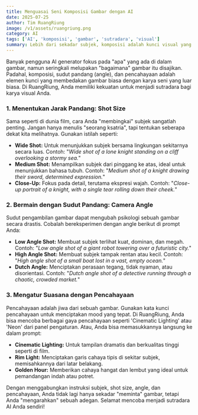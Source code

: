 ```yaml
---
title: Menguasai Seni Komposisi Gambar dengan AI
date: 2025-07-25
author: Tim RuangRiung
image: /v1/assets/ruangriung.png
category: AI
tags: ['AI', 'komposisi', 'gambar', 'sutradara', 'visual']
summary: Lebih dari sekadar subjek, komposisi adalah kunci visual yang memukau. Pelajari cara mengarahkan AI untuk menggunakan shot, angle, dan pencahayaan layaknya seorang sutradara profesional.
---
```


Banyak pengguna AI generator fokus pada "apa" yang ada di dalam gambar, namun seringkali melupakan "bagaimana" gambar itu disajikan. Padahal, komposisi, sudut pandang (angle), dan pencahayaan adalah elemen kunci yang membedakan gambar biasa dengan karya seni yang luar biasa. Di RuangRiung, Anda memiliki kekuatan untuk menjadi sutradara bagi karya visual Anda.

### 1. Menentukan Jarak Pandang: Shot Size

Sama seperti di dunia film, cara Anda "membingkai" subjek sangatlah penting. Jangan hanya menulis "seorang ksatria", tapi tentukan seberapa dekat kita melihatnya. Gunakan istilah seperti:

* **Wide Shot:** Untuk menunjukkan subjek bersama lingkungan sekitarnya secara luas. Contoh: "*Wide shot of a lone knight standing on a cliff overlooking a stormy sea.*"
* **Medium Shot:** Menampilkan subjek dari pinggang ke atas, ideal untuk menunjukkan bahasa tubuh. Contoh: "*Medium shot of a knight drawing their sword, determined expression.*"
* **Close-Up:** Fokus pada detail, terutama ekspresi wajah. Contoh: "*Close-up portrait of a knight, with a single tear rolling down their cheek.*"

### 2. Bermain dengan Sudut Pandang: Camera Angle

Sudut pengambilan gambar dapat mengubah psikologi sebuah gambar secara drastis. Cobalah bereksperimen dengan angle berikut di prompt Anda:

* **Low Angle Shot:** Membuat subjek terlihat kuat, dominan, dan megah. Contoh: "*Low angle shot of a giant robot towering over a futuristic city.*"
* **High Angle Shot:** Membuat subjek tampak rentan atau kecil. Contoh: "*High angle shot of a small boat lost in a vast, empty ocean.*"
* **Dutch Angle:** Menciptakan perasaan tegang, tidak nyaman, atau disorientasi. Contoh: "*Dutch angle shot of a detective running through a chaotic, crowded market.*"

### 3. Mengatur Suasana dengan Pencahayaan

Pencahayaan adalah jiwa dari sebuah gambar. Gunakan kata kunci pencahayaan untuk menciptakan mood yang tepat. Di RuangRiung, Anda bisa mencoba berbagai gaya pencahayaan seperti 'Cinematic Lighting' atau 'Neon' dari panel pengaturan. Atau, Anda bisa memasukkannya langsung ke dalam prompt:

* **Cinematic Lighting:** Untuk tampilan dramatis dan berkualitas tinggi seperti di film.
* **Rim Light:** Menciptakan garis cahaya tipis di sekitar subjek, memisahkannya dari latar belakang.
* **Golden Hour:** Memberikan cahaya hangat dan lembut yang ideal untuk pemandangan indah atau potret.

Dengan menggabungkan instruksi subjek, shot size, angle, dan pencahayaan, Anda tidak lagi hanya sekadar "meminta" gambar, tetapi Anda "mengarahkan" sebuah adegan. Selamat mencoba menjadi sutradara AI Anda sendiri!
